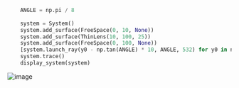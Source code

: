 ```python
    ANGLE = np.pi / 8
    
    system = System()
    system.add_surface(FreeSpace(0, 10, None))
    system.add_surface(ThinLens(10, 100, 25))
    system.add_surface(FreeSpace(0, 100, None))
    [system.launch_ray(y0 - np.tan(ANGLE) * 10, ANGLE, 532) for y0 in np.linspace(-10, 10, 128)]
    system.trace()
    display_system(system)    
````
![image](https://github.com/sstucker/rays/blob/main/rays.png)
